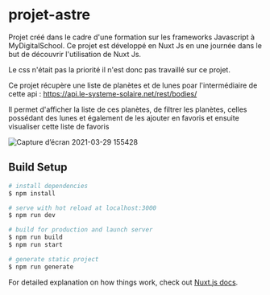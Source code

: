 # projet-astre

Projet créé dans le cadre d'une formation sur les frameworks Javascript à MyDigitalSchool.
Ce projet est développé en Nuxt Js en une journée dans le but de découvrir l'utilisation de Nuxt Js.

Le css n'était pas la priorité il n'est donc pas travaillé sur ce projet.


Ce projet récupère une liste de planètes et de lunes poar l'intermédiaire de cette api : https://api.le-systeme-solaire.net/rest/bodies/

Il permet d'afficher la liste de ces planètes, de filtrer les planètes, celles possédant des lunes et également de les ajouter en favoris et ensuite visualiser cette liste de favoris

![Capture d’écran 2021-03-29 155428](https://user-images.githubusercontent.com/58071634/112847391-52eaf480-90a7-11eb-9ca3-53a4b64c2303.png)


## Build Setup

```bash
# install dependencies
$ npm install

# serve with hot reload at localhost:3000
$ npm run dev

# build for production and launch server
$ npm run build
$ npm run start

# generate static project
$ npm run generate
```

For detailed explanation on how things work, check out [Nuxt.js docs](https://nuxtjs.org).
